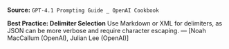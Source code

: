 **Source:** `GPT-4.1 Prompting Guide _ OpenAI Cookbook`

**Best Practice: Delimiter Selection**
Use Markdown or XML for delimiters, as JSON can be more verbose and require character escaping. — [Noah MacCallum (OpenAI), Julian Lee (OpenAI)]
